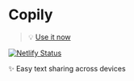 # Copily

> 💡 [Use it now](https://www.copily.app/)

[![Netlify Status](https://api.netlify.com/api/v1/badges/6726cdf0-ad43-4a40-9303-8aaa10b1dc09/deploy-status)](https://app.netlify.com/sites/copily-app/deploys)

✨ Easy text sharing across devices
